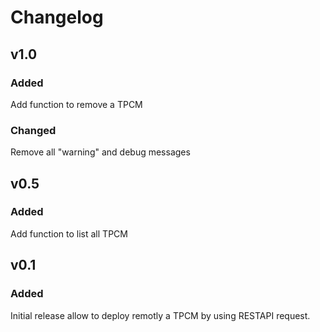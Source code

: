 # Changelog

## v1.0
### Added
Add function to remove a TPCM
### Changed
Remove all "warning" and debug messages

## v0.5
### Added
Add function to list all TPCM

## v0.1
### Added
Initial release allow to deploy remotly a TPCM by using RESTAPI request.
